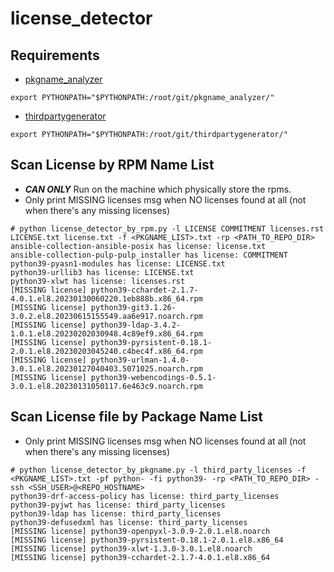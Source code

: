 # license_detector

## Requirements

- [pkgname_analyzer](https://github.com/amdslancelot/pkgname_analyzer)
```
export PYTHONPATH="$PYTHONPATH:/root/git/pkgname_analyzer/"
```
- [thirdpartygenerator](https://github.com/amdslancelot/thirdpartygenerator)
```
export PYTHONPATH="$PYTHONPATH:/root/git/thirdpartygenerator/"
```

## Scan License by RPM Name List
- ***CAN ONLY*** Run on the machine which physically store the rpms.
- Only print MISSING licenses msg when NO licenses found at all (not when there's any missing licenses)
```
# python license_detector_by_rpm.py -l LICENSE COMMITMENT licenses.rst LICENSE.txt license.txt -f <PKGNAME_LIST>.txt -rp <PATH_TO_REPO_DIR>
ansible-collection-ansible-posix has license: license.txt
ansible-collection-pulp-pulp_installer has license: COMMITMENT
python39-pyasn1-modules has license: LICENSE.txt
python39-urllib3 has license: LICENSE.txt
python39-xlwt has license: licenses.rst
[MISSING license] python39-cchardet-2.1.7-4.0.1.el8.20230130060220.1eb888b.x86_64.rpm
[MISSING license] python39-git3.1.26-3.0.2.el8.20230615155549.aa6e917.noarch.rpm
[MISSING license] python39-ldap-3.4.2-1.0.1.el8.20230202030948.4c89ef9.x86_64.rpm
[MISSING license] python39-pyrsistent-0.18.1-2.0.1.el8.20230203045240.c4bec4f.x86_64.rpm
[MISSING license] python39-urlman-1.4.0-3.0.1.el8.20230127040403.5071025.noarch.rpm
[MISSING license] python39-webencodings-0.5.1-3.0.1.el8.20230131050117.6e463c9.noarch.rpm
```

## Scan License file by Package Name List
- Only print MISSING licenses msg when NO licenses found at all (not when there's any missing licenses)
```
# python license_detector_by_pkgname.py -l third_party_licenses -f <PKGNAME_LIST>.txt -pf python- -fi python39- -rp <PATH_TO_REPO_DIR> -ssh <SSH_USER>@<REPO_HOSTNAME>
python39-drf-access-policy has license: third_party_licenses
python39-pyjwt has license: third_party_licenses
python39-ldap has license: third_party_licenses
python39-defusedxml has license: third_party_licenses
[MISSING license] python39-openpyxl-3.0.9-2.0.1.el8.noarch
[MISSING license] python39-pyrsistent-0.18.1-2.0.1.el8.x86_64
[MISSING license] python39-xlwt-1.3.0-3.0.1.el8.noarch
[MISSING license] python39-cchardet-2.1.7-4.0.1.el8.x86_64
```

